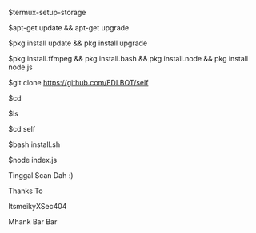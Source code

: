 $termux-setup-storage

$apt-get update && apt-get upgrade

$pkg install update && pkg install upgrade

$pkg install.ffmpeg && pkg install.bash && pkg install.node && pkg install node.js

$git clone https://github.com/FDLBOT/self

$cd 

$ls

$cd self

$bash install.sh

$node index.js

Tinggal Scan Dah :)

Thanks To

ItsmeikyXSec404

Mhank Bar Bar
